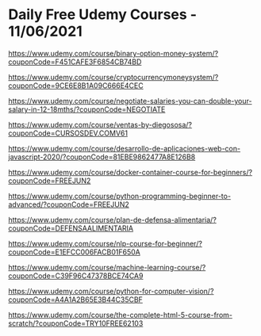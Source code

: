 # Daily Free Udemy Courses - 11/06/2021

https://www.udemy.com/course/binary-option-money-system/?couponCode=F451CAFE3F6854CB74BD
https://www.udemy.com/course/cryptocurrencymoneysystem/?couponCode=9CE6E8B1A09C666E4CEC
https://www.udemy.com/course/negotiate-salaries-you-can-double-your-salary-in-12-18mths/?couponCode=NEGOTIATE
https://www.udemy.com/course/ventas-by-diegososa/?couponCode=CURSOSDEV.COMV61
https://www.udemy.com/course/desarrollo-de-aplicaciones-web-con-javascript-2020/?couponCode=81EBE9862477A8E126B8
https://www.udemy.com/course/docker-container-course-for-beginners/?couponCode=FREEJUN2
https://www.udemy.com/course/python-programming-beginner-to-advanced/?couponCode=FREEJUN2
https://www.udemy.com/course/plan-de-defensa-alimentaria/?couponCode=DEFENSAALIMENTARIA
https://www.udemy.com/course/nlp-course-for-beginner/?couponCode=E1EFCC006FACB01F650A
https://www.udemy.com/course/machine-learning-course/?couponCode=C39F96C47378BCE74CA9
https://www.udemy.com/course/python-for-computer-vision/?couponCode=A4A1A2B65E3B44C35CBF
https://www.udemy.com/course/the-complete-html-5-course-from-scratch/?couponCode=TRY10FREE62103
